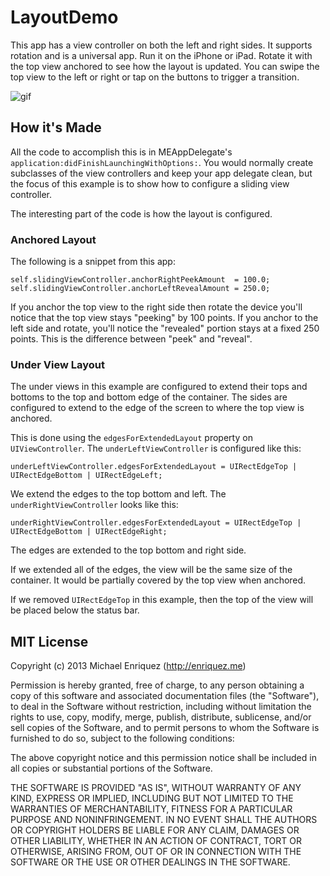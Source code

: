 # LayoutDemo

This app has a view controller on both the left and right sides. It supports rotation and is a universal app. Run it on the iPhone or iPad. Rotate it with the top view anchored to see how the layout is updated. You can swipe the top view to the left or right or tap on the buttons to trigger a transition.

![gif](https://dl.dropboxusercontent.com/u/4110829/LayoutDemo.gif)

## How it's Made

All the code to accomplish this is in MEAppDelegate's `application:didFinishLaunchingWithOptions:`. You would normally create subclasses of the view controllers and keep your app delegate clean, but the focus of this example is to show how to configure a sliding view controller.

The interesting part of the code is how the layout is configured.

### Anchored Layout

The following is a snippet from this app:

```objc
self.slidingViewController.anchorRightPeekAmount  = 100.0;
self.slidingViewController.anchorLeftRevealAmount = 250.0;
```

If you anchor the top view to the right side then rotate the device you'll notice that the top view stays "peeking" by 100 points. If you anchor to the left side and rotate, you'll notice the "revealed" portion stays at a fixed 250 points. This is the difference between "peek" and "reveal".

### Under View Layout

The under views in this example are configured to extend their tops and bottoms to the top and bottom edge of the container. The sides are configured to extend to the edge of the screen to where the top view is anchored.

This is done using the `edgesForExtendedLayout` property on `UIViewController`. The `underLeftViewController` is configured like this:

```objc
underLeftViewController.edgesForExtendedLayout = UIRectEdgeTop | UIRectEdgeBottom | UIRectEdgeLeft;
```

We extend the edges to the top bottom and left. The `underRightViewController` looks like this:

```objc
underRightViewController.edgesForExtendedLayout = UIRectEdgeTop | UIRectEdgeBottom | UIRectEdgeRight;
```

The edges are extended to the top bottom and right side.

If we extended all of the edges, the view will be the same size of the container. It would be partially covered by the top view when anchored.

If we removed `UIRectEdgeTop` in this example, then the top of the view will be placed below the status bar.

## MIT License

Copyright (c) 2013 Michael Enriquez (http://enriquez.me)

Permission is hereby granted, free of charge, to any person obtaining a copy
of this software and associated documentation files (the "Software"), to deal
in the Software without restriction, including without limitation the rights
to use, copy, modify, merge, publish, distribute, sublicense, and/or sell
copies of the Software, and to permit persons to whom the Software is
furnished to do so, subject to the following conditions:

The above copyright notice and this permission notice shall be included in
all copies or substantial portions of the Software.

THE SOFTWARE IS PROVIDED "AS IS", WITHOUT WARRANTY OF ANY KIND, EXPRESS OR
IMPLIED, INCLUDING BUT NOT LIMITED TO THE WARRANTIES OF MERCHANTABILITY,
FITNESS FOR A PARTICULAR PURPOSE AND NONINFRINGEMENT. IN NO EVENT SHALL THE
AUTHORS OR COPYRIGHT HOLDERS BE LIABLE FOR ANY CLAIM, DAMAGES OR OTHER
LIABILITY, WHETHER IN AN ACTION OF CONTRACT, TORT OR OTHERWISE, ARISING FROM,
OUT OF OR IN CONNECTION WITH THE SOFTWARE OR THE USE OR OTHER DEALINGS IN
THE SOFTWARE.
